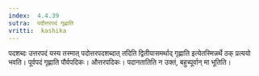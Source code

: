 ```yaml
---
index:  4.4.39
sutra:  पदौत्तरपदं गृह्णाति
vritti:  kashika 
---
```


पदशब्दः उत्तरपदं यस्य तस्मात् पदोत्तरपदशब्दात् तदिति द्वितीयासमर्थाद् गृह्णाति इत्येतस्मिन्नर्थे ठक् प्रत्ययो भवति। पूर्वपदं गृह्णाति पौर्वपदिकः। औत्तरपदिकः। पदानतातिति न उक्तं, बहुच्पूर्वान् मा भूतिति।

